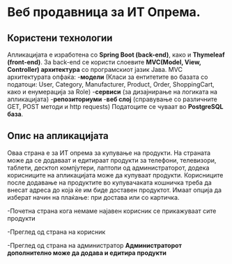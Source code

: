 # Веб продавница за ИТ Опрема.

## Користени технологии

Апликацијата е изработена со **Spring Boot (back-end)**, како и **Thymeleaf (front-end)**.
За back-end се користи слоевите **MVC(Model, View, Controller) архитектура** со програмскиот јазик Јава.
MVC архитектурата опфаќа:
-**модели** (Класи за ентитетите во базата со податоци: User, Category, Manufacturer, Product, Order, ShoppingCart, како и енумерација за Role)
-**сервиси** (за дизајнирање на логиката на апликацијата)
-**репозиториуми**
-**веб слој** (справување со различните GET, POST методи и http requests)
Податоците се чуваат во **PostgreSQL база**.

## Опис на апликацијата

Оваа страна е за ИТ опрема за купување на продукти. На страната може да се додаваат и едитираат продукти за телефони, телевизори, таблети, десктоп компјутери, лаптопи од администраторот, додека корисниците на апликацијата може да купуваат продукти. Корисниците после додавање на продуктите во купувачаката кошничка треба да внесат адреса до која ќе им биде доставен продуктот. Имаат опција да изберат начин на плаќање: при достава или со картичка. 


-Почетна страна кога немаме најавен корисник се прикажуваат сите продукти

-Преглед од страна на корисник

-Преглед од страна на администратор
**Администраторот дополнително може да додава и едитира продукти**
